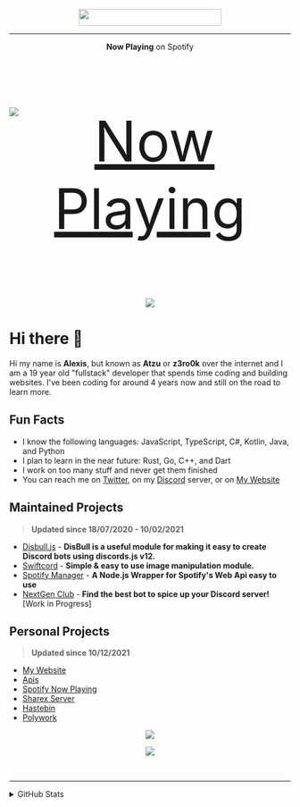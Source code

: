 <p align="center">
    <img src="https://api.ghprofile.me/view?username=z3ro0k" width="256" height="30" >
</p>

---

<p align="center">
    <strong>Now Playing</strong> on Spotify
</p>
<p align="center" style="font-size: 100px">
    <a href="https://spotify.atzu.studio/now-playing?open">
        <img src="https://spotify.atzu.studio/now-playing" alt="Now Playing">
    </a>
</p>
<p align="center">
  <img src="https://spotify.atzu.studio/top-played">
</p>


# Hi there 👋 

Hi my name is **Alexis**, but known as **Atzu** or **z3ro0k** over the internet and I am a 19 year old "fullstack" developer that spends time coding and building websites. 
I've been coding for around 4 years now and still on the road to learn more.

## Fun Facts
- I know the following languages: JavaScript, TypeScript, C#, Kotlin, Java, and Python
- I plan to learn in the near future: Rust, Go, C++, and Dart
- I work on too many stuff and never get them finished
- You can reach me on [Twitter](https://twitter.com/MrAzurnex), on my [Discord](https://discord.gg/q99CQEP) server, or on [My Website](https://atzu.studio)


## Maintained Projects
> **Updated since 18/07/2020 - 10/02/2021**

- [Disbull.js](https://www.npmjs.com/package/disbull.js) - **DisBull is a useful module for making it easy to create Discord bots using discords.js v12.**
- [Swiftcord](https://www.npmjs.com/package/swiftcord) - **Simple & easy to use image manipulation module.**
- [Spotify Manager](https://www.npmjs.com/package/spotify-manager) - **A Node.js Wrapper for Spotify's Web Api easy to use**
- [NextGen Club](https://bots.nextgenteam.xyz/) - **Find the best bot to spice up your Discord server!** [Work in Progress]

## Personal Projects
> **Updated since 10/12/2021**

- [My Website](https://atzu.studio/) 
- [Apis](https://api.atzu.studio)
- [Spotify Now Playing](https://spotify.atzu.studio/now-playing)
- [Sharex Server](https://i.atzu.studio/) 
- [Hastebin](https://hb.atzu.studio/)  
- [Polywork](https://poly.atzu.studio)

<p align="center">
    <img src="http://invite.atzu.studio/svg/q99CQEP" >
</p>
<p align="center">
    <img src="https://lanyard-profile-readme.vercel.app/api/325414558623858698" >
</p>

<br>

---
<details>
<summary>GitHub Stats</summary>
<br>
 
<p align="center">
    <img src="https://metrics.lecoq.io/z3ro0k?template=classic&base.repositories=0&base.metadata=0&languages=1&languages.colors=github&languages.threshold=0%25&config.timezone=Europe%2FMadrid&config.animated=true" >
</p>
